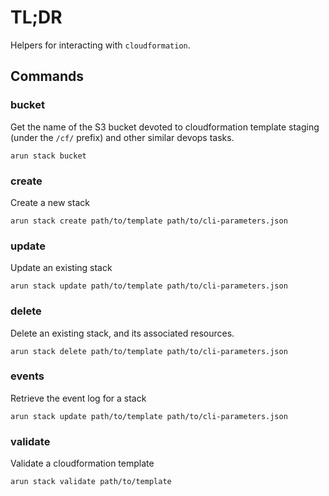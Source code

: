 # TL;DR

Helpers for interacting with `cloudformation`.

## Commands

### bucket

Get the name of the S3 bucket devoted to cloudformation template staging (under the `/cf/` prefix) and other similar devops tasks.

```
arun stack bucket
```

### create

Create a new stack

```
arun stack create path/to/template path/to/cli-parameters.json
```

### update

Update an existing stack

```
arun stack update path/to/template path/to/cli-parameters.json
```

### delete

Delete an existing stack, and its associated resources.

```
arun stack delete path/to/template path/to/cli-parameters.json
```

### events

Retrieve the event log for a stack

```
arun stack update path/to/template path/to/cli-parameters.json
```

### validate

Validate a cloudformation template

```
arun stack validate path/to/template
```
